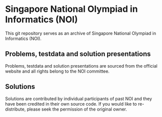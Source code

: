 # Singapore National Olympiad in Informatics (NOI)
This git repository serves as an archive of Singapore National Olympiad in Informatics (NOI). 

## Problems, testdata and solution presentations
Problems, testdata and solution presentations are sourced from the official website and all rights belong to the NOI committee.


## Solutions
Solutions are contributed by individual participants of past NOI and they have been credited in their own source code. If you would like to re-distribute, please seek the permission of the original owner.